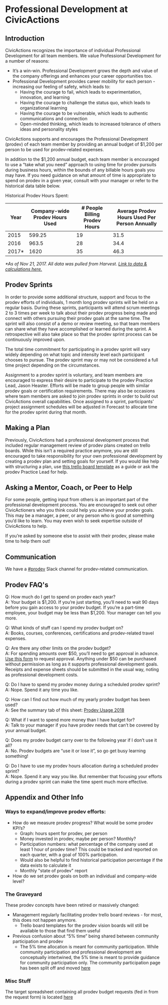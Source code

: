 # Professional Development at CivicActions

## Introduction

CivicActions recognizes the importance of individual Professional Development for all team members. We value Professional Development for a number of reasons:

* It’s a win-win. Professional Development grows the depth and value of the company offerings and enhances your career opportunities too.
* Professional Development provides career mobility for each person - increasing our feeling of safety, which leads to:
    * Having the courage to fail, which leads to experimentation, innovation, and learning
    * Having the courage to challenge the status quo, which leads to organizational learning
    * Having the courage to be vulnerable, which leads to authentic communications and connection
    * Open-minded thinking, which leads to increased tolerance of others ideas and personality styles

CivicActions supports and encourages the Professional Development (prodev) of each team member by providing an annual budget of $1,200 per person to be used for prodev-related expenses.

In addition to the $1,200 annual budget, each team member is encouraged to use a “take what you need” approach to using time for prodev pursuits during business hours, within the bounds of any billable hours goals you may have. If you need guidance on what amount of time is appropriate to spend on prodev in a given year, consult with your manager or refer to the historical data table below.

Historical Prodev Hours Spent: 

| Year  | Company-wide Prodev Hours Used | # People Billing Prodev Hours | Average Prodev Hours Used Per Person Annually |
|-------|--------------------------------|-------------------------------|-----------------------------------------------|
| 2015  | 599.25                         | 19                            | 31.5                                          |
| 2016  | 963.5                          | 28                            | 34.4                                          |
| 2017* | 1620                           | 35                            | 46.3                                          |
 
_*As of Nov 21, 2017. All data was pulled from Harvest. [Link to data & calculations here.](https://docs.google.com/spreadsheets/d/12aWOg9I_nbolpaA9j4vbsv5ABZW2hYXfjkcRwRpTs1I/edit#gid=2143420373)_
 
 ## Prodev Sprints
 
 In order to provide some additional structure, support and focus to the prodev efforts of individuals, 1 month long prodev sprints will be held on a regular basis. During these sprints, participants will attend scrum meetings 2 to 3 times per week to talk about their prodev progress being made and connect with others pursuing their prodev goals at the same time. The sprint will also consist of a demo or review meeting, so that team members can share what they have accomplished or learned during the sprint. A retrospective will also take place so that the prodev sprint process can be continuously improved upon. 

The total time commitment for participating in a prodev sprint will vary widely depending on what topic and intensity level each participant chooses to pursue. The prodev sprint may or may not be considered a full time project depending on the circumstances.

Assignment to a prodev sprint is voluntary, and team members are encouraged to express their desire to participate to the prodev Practice Lead, Jason Heaster. Efforts will be made to group people with similar prodev goals or certification requirements. There may also be occasions where team members are asked to join prodev sprints in order to build out CivicActions overall capabilities. Once assigned to a sprint, participants’ project assignment schedules will be adjusted in Forecast to allocate time for the prodev sprint during that month.


## Making a Plan

Previously, CivicActions had a professional development process that included regular management review of prodev plans created on trello boards. While this isn’t a required practice anymore, you are still encouraged to take responsibility for your own professional development by creating a prodev plan and setting goals for yourself. If you would like help with structuring a plan, use [this trello board template](https://trello.com/b/p7FOD0Ju/template-professional-development-and-community-participation) as a guide or ask the prodev Practice Lead for help.

## Asking a Mentor, Coach, or Peer to Help

For some people, getting input from others is an important part of the professional development process. You are encouraged to seek out other CivicActioners who you think could help you achieve your prodev goals. This may be a manager, a peer, or any person who is good at something you’d like to learn. You may even wish to seek expertise outside of CivicActions to help.

If you’re asked by someone else to assist with their prodev, please make time to help them out!


## Communication

We have a [#prodev](https://civicactions.slack.com/messages/prodev) Slack channel for prodev-related communication.

## Prodev FAQ's

Q: How much do I get to spend on prodev each year?  
A: Your budget is $1,200. If you’re just starting, you’ll need to wait 90 days before you gain access to your prodev budget. If you’re a part-time employee, your budget may be less than $1,200. Your manager can tell you more.

Q: What kinds of stuff can I spend my prodev budget on?  
A: Books, courses, conferences, certifications and prodev-related travel expenses.

Q: Are there any other limits on the prodev budget?  
A: For spending amounts over $50, you’ll need to get approval in advance. [Use this form](https://goo.gl/forms/4z1GQsBtrx6m4lVy2) to request approval. Anything under $50 can be purchased without permission as long as it supports professional development goals. Receipts and expense sheets should be submitted in the usual way, noting as professional development costs.

Q: Do I have to spend my prodev money during a scheduled prodev sprint?  
A: Nope. Spend it any time you like. 

Q: How can I find out how much of my yearly prodev budget has been used?  
A: See the summary tab of this sheet:  [Prodev Usage 2018](https://docs.google.com/spreadsheets/d/1fi1B2Gx37NpBtZxY8yR_J0hfKRxGzMy4vSn764IxTRA/edit#gid=98617197)

Q: What if I want to spend more money than I have budget for?  
A: Talk to your manager if you have prodev needs that can’t be covered by your annual budget. 

Q: Does my prodev budget carry over to the following year if I don’t use it all?  
A: No. Prodev budgets are “use it or lose it”, so go get busy learning something!

Q: Do I have to use my prodev hours allocation during a scheduled prodev sprint?  
A: Nope. Spend it any way you like. But remember that focusing your efforts during a prodev sprint can make the time spent much more effective.


## Appendix and Other Info

### Ways to expand/improve prodev efforts:

* How do we measure prodev progress? What would be some prodev KPI’s?
    * Graph: hours spent for prodev, per person
    * Money invested in prodev, maybe per person?  Monthly?
    * Participation numbers: what percentage of the company used at least 1 hour of prodev time? This could be tracked and reported on each quarter, with a goal of 100% participation.
    * Would also be helpful to find historical participation percentage if the data exists to calculate it
    * Monthly "state of prodev" report
* How do we set prodev goals on both an individual and company-wide level?


### The Graveyard

These prodev concepts have been retired or massively changed:

* Management regularly facilitating prodev trello board reviews - for most, this does not happen anymore. 
    * Trello board templates for the prodev vision boards will still be available to those that find them useful
* Previous confusion about “5% time” being shared between community participation and prodev
    * The 5% time allocation is meant for community participation. While community participation and professional development are conceptually intertwined, the 5% time is meant to provide guidance for community participation only. The community participation page has been split off and moved [here](/community-participation.md)


### Misc Stuff

The target spreadsheet containing all prodev budget requests (fed in from the request form) is located [here](https://docs.google.com/spreadsheets/d/1vPhvHskomF7kBHvVw2WljTqel643SJpdNlyWgwKGaQE/edit#gid=1289927279)
